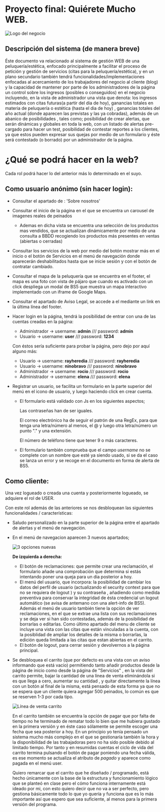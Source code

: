 # Proyecto final: Quiérete Mucho WEB.

![Logo del negocio](https://i.imgur.com/zZp6k66.png)

## Descripción del sistema (de manera breve)

Éste documento va relacionado al sistema de gestión WEB de una
peluquería/estética, enfocado principalmente a facilitar el proceso de petición y
gestión de servicios (citas para la peluquería/estética), y en un plano secundario
también tendrá funcionalidades/implementaciones enfocadas al acercamiento de los
trabajadores del negocio al cliente (blog) y la capacidad de mantener por parte de
los administradores de la página un control sobre los ingresos (posibles o
conseguidos) en el negocio incluyendo, en la vista de administrador una vista que denota:
los ingresos estimados con citas futuras(a partir del dia de hoy), ganancias totales en materia de peluquería o estética
(hasta el dia de hoy) , ganancias totales del año actual (donde aparecen las previstas y las ya cobradas), 
además de un abanico de posibilidades , tales como;
posibilidad de crear alertas, que serán dinámicas y globales en toda la web, con un listado de alertas
pre-cargado para hacer un test, posibilidad de contestar reportes a los clientes, ya que estos pueden
expresar sus quejas por medio de un formulario y éste será contestado (o borrado) por un administrador de
la página.

# ¿Qué se podrá hacer en la web? 
Cada rol podrá hacer lo del anterior más lo determinado en el suyo.

## Como usuario anónimo (sin hacer login):

+ Consultar el apartado de : 'Sobre nosotros'

+ Consultar el inicio de la página en el que se encuentra un carousel de imagenes reales de peinados
    + Ademas en dicha vista se encuentra una selección de los productos mas vendidos, que se actualizan dinámicamente por medio de una consulta a BBDD recogiendo los productos más presentes en ventas (abiertas o cerradas)

+ Consultar los servicios de la web por medio del botón mostrar más en el inicio o el botón de Servicios en el menú de navegación donde aparecerán deshabilitados hasta que se inicie sesión y con el botón de contratar cambiado.

+ Consultar el mapa de la peluquería que se encuentra en el footer, el mapa es una foto con vista de pájaro que cuando es activado con un click despliega un modal de BS5 que muestra un mapa interactivo implementado con un iframe de Google Maps.

+ Consultar el apartado de Aviso Legal, se accede a el mediante un link en la última línea del footer.

+ Hacer login en la página, tendrá la posibilidad de entrar con una de las cuentas creadas en la página:
    + Administrador -> username: **admin** /// password: **admin**
    + Usuario -> username: **user** /// password: **1234**
    
    Con éstos sería suficiente para probar la página, pero dejo por aquí alguno más:

    + Usuario -> username: **rayheredia** /// password: **rayheredia**
    + Usuario -> username: **ninobravo** /// password: **ninobravo**
    + Administrador -> username: **rocio** /// password: **rocio**
    + Administrador -> username: **elena** /// password: **elena**

+ Registrar un usuario, se facilita un formulario en la parte superior del menú en el icono de usuario, y luego haciendo click en crear cuenta.
    + El formulario está validado con Js en los siguientes aspectos;
        
        Las contraseñas han de ser iguales.
        
        El correo electrónico ha de seguir el patrón de una RegEx, para que tenga una letra/número al menos, el @ y luego otra letra/número un punto "." y una extensión.

        El número de teléfono tiene que tener 9 o más caracteres.

    + El formulario también comprueba que el campo *username* no se complete con un nombre que esté ya siendo usado, si se da el caso se lanza un error y se recoge en el documento en forma de alerta de BS5.

## Como cliente:

Una vez logueado o creada una cuenta y posteriormente logueado, se adquiere el rol de USER.

Con este rol además de las anteriores se nos desbloquean las siguientes funcionalidades / características:

+ Saludo personalizado en la parte superior de la página entre el apartado de alertas y el menú de navegación.

+ En el menú de navegacion aparecen 3 nuevos apartados;

    ![3 opciones nuevas](https://i.imgur.com/Uw4oXwz.png)

    **De izquierda a derecha:**    
    + El botón de reclamaciones: que permite crear una reclamación, el formulario añade una comprobación que determina si estás intentando poner una queja para un dia posterior a hoy.
    + El menú del usuario, que incorpora: la posibilidad de cambiar los datos del perfil de usuario (actualizando el security context para que no se requiera de logout ) y su contraseña , añadiendo como medida preventiva para conservar la integridad de ésta credencial un logout automático (se avisa de antemano con una alert-info de BS5). Además el menú de usuario también tiene la opción de ver reclamaciones, en el que se extrae una lista con sus reclamaciones y se deja ver si han sido contestadas, además de la posibilidad de borrarlas o editarlas. Como último apartado del menu de cliente se incluye una vista con las citas que están vinculadas a la cuenta, con la posiblidad de ampliar los detalles de la misma o borrarlas, la edición queda limitada a las citas que estan abiertas en el carrito.
    + El botón de logout, para cerrar sesión y devolvernos a la página principal.

+ Se desbloquea el carrito (que por defecto es una vista con un aviso informando que está vacio) permitiendo tanto añadir productos desde la página de inicio como desde la página de "Servicios" , en la vista del carrito permite, bajar la cantidad de una línea de venta eliminándola si es que llega a cero, aumentar su cantidad , y quitar directamente la línea con un botón al final de la misma, está pensado de esta forma ya que no se espera que un cliente quiera agregar 500 peinados, lo común es que se reserven 1-3 por cada tipo.

    ![Línea de venta carrito](https://i.imgur.com/32Pfq9Z.png)

    En el carrito también se encuentra la opción de pagar que por falta de tiempo no he terminado de rematar todo lo bien que me hubiera gustado en la primera versión y en éste caso sólamente se permite escoger una fecha que sea posterior a hoy. En un principio yo tenía pensado un sistema mucho más complejo en el que se gestionaría también la hora y la disponibilidad de las trabajadoras pero no ha sido posible debido al limitado tiempo. Por tanto y en resumidas cuentas el ciclo de vida del carrito termina pulsando el botón de pagar poniendo una fecha válida, es ese momento se actualiza el atributo de *pagado* y aparece como pagada en el menú user.

    Quiero remarcar que el carrito que he diseñado / programado, está hecho únicamente con la base de la estructura y funcionamiento lógico que se planteó en clase pero el cómo funciona internamente está ideado por mi, con esto quiero decir que no va a ser perfecto, pero gestiona básicamente todo lo que yo quería y funciona que es lo más importante así que espero que sea suficiente, al menos para la primera versión del programa.
